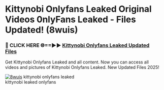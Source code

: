 # Kittynobi Onlyfans Leaked Original Videos 0nlyFans Leaked - Files Updated! (8wuis)

<h3>🔴 CLICK HERE 🌐==►► <a href="https://tinyurl.com/3hn5wdd3" rel="nofollow">Kittynobi Onlyfans Leaked Updated Files</a></h3>

Get Kittynobi Onlyfans Leaked and all content. Now you can access all videos and pictures of Kittynobi Onlyfans Leaked. New Updated Files 2025!

[![8wuis](https://i.imgur.com/4HnBqBT.gif)](https://tinyurl.com/3hn5wdd3)
kittynobi onlyfans leaked<br>
kittynobi leaked onlyfans
